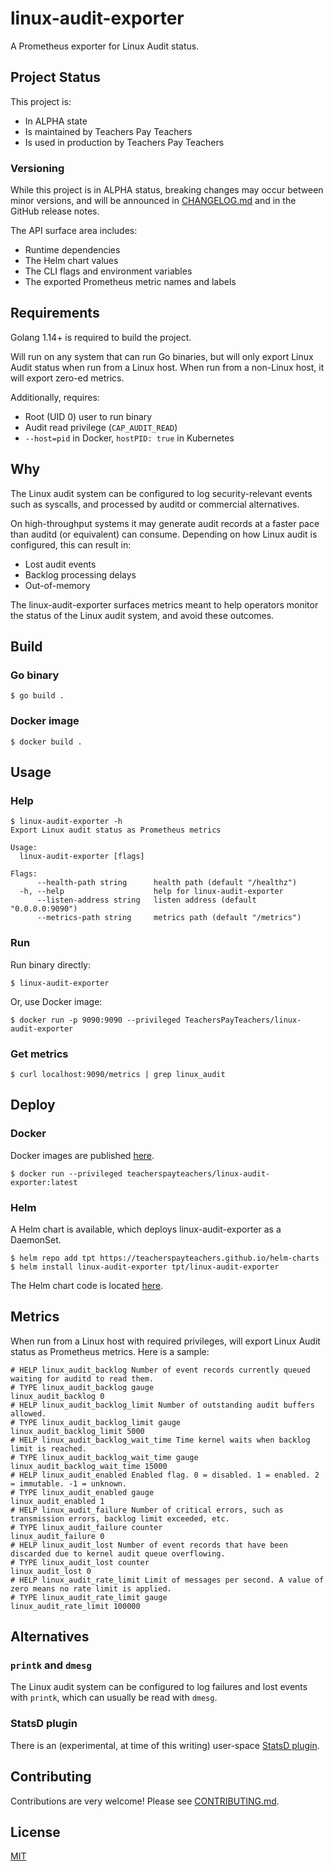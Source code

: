linux-audit-exporter
====================

A Prometheus exporter for Linux Audit status.

## Project Status

This project is:

 * In ALPHA state
 * Is maintained by Teachers Pay Teachers
 * Is used in production by Teachers Pay Teachers

### Versioning

While this project is in ALPHA status, breaking changes
may occur between minor versions, and will be announced
in [CHANGELOG.md](https://github.com/TeachersPayTeachers/linux-audit-exporter/blob/main/CHANGELOG.md)
and in the GitHub release notes.

The API surface area includes:

 * Runtime dependencies
 * The Helm chart values
 * The CLI flags and environment variables
 * The exported Prometheus metric names and labels

## Requirements

Golang 1.14+ is required to build the project.

Will run on any system that can run Go binaries, but will only
export Linux Audit status when run from a Linux host. When run
from a non-Linux host, it will export zero-ed metrics.

Additionally, requires:

 * Root (UID 0) user to run binary
 * Audit read privilege (`CAP_AUDIT_READ`)
 * `--host=pid` in Docker, `hostPID: true` in Kubernetes

## Why

The Linux audit system can be configured to log security-relevant
events such as syscalls, and processed by auditd or commercial
alternatives.

On high-throughput systems it may generate audit records at a faster
pace than auditd (or equivalent) can consume. Depending on how
Linux audit is configured, this can result in:

 * Lost audit events
 * Backlog processing delays
 * Out-of-memory

The linux-audit-exporter surfaces metrics meant to help operators
monitor the status of the Linux audit system, and avoid these
outcomes.

## Build

### Go binary

```
$ go build .
```

### Docker image

```
$ docker build .
```

## Usage

### Help

```
$ linux-audit-exporter -h
Export Linux audit status as Prometheus metrics

Usage:
  linux-audit-exporter [flags]

Flags:
      --health-path string      health path (default "/healthz")
  -h, --help                    help for linux-audit-exporter
      --listen-address string   listen address (default "0.0.0.0:9090")
      --metrics-path string     metrics path (default "/metrics")
```

### Run

Run binary directly:

```
$ linux-audit-exporter
```

Or, use Docker image:

```
$ docker run -p 9090:9090 --privileged TeachersPayTeachers/linux-audit-exporter
```

### Get metrics

```
$ curl localhost:9090/metrics | grep linux_audit
```

## Deploy

### Docker

Docker images are published [here](https://hub.docker.com/repository/docker/teacherspayteachers/linux-audit-exporter).

```
$ docker run --privileged teacherspayteachers/linux-audit-exporter:latest
```

### Helm

A Helm chart is available, which deploys linux-audit-exporter as a DaemonSet.

```
$ helm repo add tpt https://teacherspayteachers.github.io/helm-charts
$ helm install linux-audit-exporter tpt/linux-audit-exporter
```

The Helm chart code is located [here](https://github.com/TeachersPayTeachers/linux-audit-exporter/tree/main/deploy/helm-charts/linux-audit-exporter).

## Metrics

When run from a Linux host with required privileges, will export
Linux Audit status as Prometheus metrics. Here is a sample:

```
# HELP linux_audit_backlog Number of event records currently queued waiting for auditd to read them.
# TYPE linux_audit_backlog gauge
linux_audit_backlog 0
# HELP linux_audit_backlog_limit Number of outstanding audit buffers allowed.
# TYPE linux_audit_backlog_limit gauge
linux_audit_backlog_limit 5000
# HELP linux_audit_backlog_wait_time Time kernel waits when backlog limit is reached.
# TYPE linux_audit_backlog_wait_time gauge
linux_audit_backlog_wait_time 15000
# HELP linux_audit_enabled Enabled flag. 0 = disabled. 1 = enabled. 2 = immutable. -1 = unknown.
# TYPE linux_audit_enabled gauge
linux_audit_enabled 1
# HELP linux_audit_failure Number of critical errors, such as transmission errors, backlog limit exceeded, etc.
# TYPE linux_audit_failure counter
linux_audit_failure 0
# HELP linux_audit_lost Number of event records that have been discarded due to kernel audit queue overflowing.
# TYPE linux_audit_lost counter
linux_audit_lost 0
# HELP linux_audit_rate_limit Limit of messages per second. A value of zero means no rate limit is applied.
# TYPE linux_audit_rate_limit gauge
linux_audit_rate_limit 100000
```

## Alternatives

### `printk` and `dmesg`

The Linux audit system can be configured to log failures and lost
events with `printk`, which can usually be read with `dmesg`.

### StatsD plugin

There is an (experimental, at time of this writing) user-space [StatsD plugin](https://github.com/linux-audit/audit-userspace/tree/27bb97d1dd04cc3768ab7756008a7164f308bf85/audisp/plugins/statsd).

## Contributing

Contributions are very welcome! Please see [CONTRIBUTING.md](https://github.com/TeachersPayTeachers/linux-audit-exporter/blob/main/CONTRIBUTING.md).

## License

[MIT](https://github.com/TeachersPayTeachers/linux-audit-exporter/blob/main/LICENSE.md)
